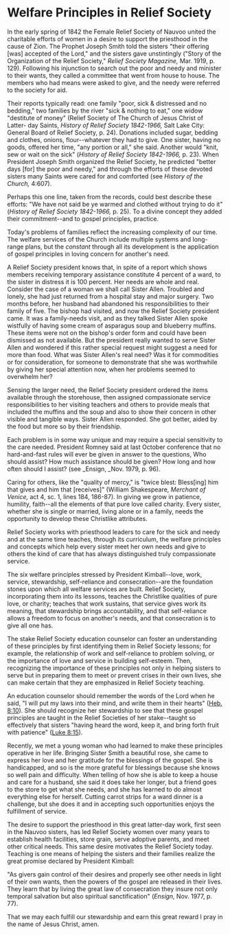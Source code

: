 # Welfare Principles in Relief Society

In the early spring of 1842 the Female Relief Society of Nauvoo united the
charitable efforts of women in a desire to support the priesthood in the cause
of Zion. The Prophet Joseph Smith told the sisters "their offering [was]
accepted of the Lord," and the sisters gave unstintingly ("Story of the
Organization of the Relief Society," _Relief Society Magazine,_ Mar. 1919, p.
129). Following his injunction to search out the poor and needy and minister
to their wants, they called a committee that went from house to house. The
members who had means were asked to give, and the needy were referred to the
society for aid.

Their reports typically read: one family "poor, sick &amp; distressed and no
bedding," two families by the river "sick &amp; nothing to eat," one widow
"destitute of money" (Relief Society of The Church of Jesus Christ of Latter-
day Saints, _History of Relief Society 1842-1966,_ Salt Lake City: General
Board of Relief Society, p. 24). Donations included sugar, bedding and
clothes, onions, flour--whatever they had to give. One sister, having no
goods, offered her time, "any portion or all," she said. Another would "knit,
sew or wait on the sick" (_History of Relief Society 1842-1966,_ p. 23). When
President Joseph Smith organized the Relief Society, he predicted "better days
[for] the poor and needy," and through the efforts of these devoted sisters
many Saints were cared for and comforted (see _History of the Church,_ 4:607).

Perhaps this one line, taken from the records, could best describe these
efforts: "We have not said be ye warmed and clothed without trying to do it"
(_History of Relief Society 1842-1966,_ p. 25). To a divine concept they added
their commitment--and to gospel principles, practice.

Today's problems of families reflect the increasing complexity of our time.
The welfare services of the Church include multiple systems and long-range
plans, but the _constant_ through all its development is the application of
gospel principles in loving concern for another's need.

A Relief Society president knows that, in spite of a report which shows
members receiving temporary assistance constitute 4 percent of a ward, to the
sister in distress it is 100 percent. Her needs are whole and real. Consider
the case of a woman we shall call Sister Allen. Troubled and lonely, she had
just returned from a hospital stay and major surgery. Two months before, her
husband had abandoned his responsibilities to their family of five. The bishop
had visited, and now the Relief Society president came. It was a family-needs
visit, and as they talked Sister Allen spoke wistfully of having some cream of
asparagus soup and blueberry muffins. These items were not on the bishop's
order form and could have been dismissed as not available. But the president
really wanted to serve Sister Allen and wondered if this rather special
request might suggest a need for more than food. What was Sister Allen's real
need? Was it for commodities or for consideration, for someone to demonstrate
that she was worthwhile by giving her special attention now, when her problems
seemed to overwhelm her?

Sensing the larger need, the Relief Society president ordered the items
available through the storehouse, then assigned compassionate service
responsibilities to her visiting teachers and others to provide meals that
included the muffins and the soup and also to show their concern in other
visible and tangible ways. Sister Allen responded. She got better, aided by
the food but more so by their friendship.

Each problem is in some way unique and may require a special sensitivity to
the care needed. President Romney said at last October conference that no
hard-and-fast rules will ever be given in answer to the questions, Who should
assist? How much assistance should be given? How long and how often should I
assist? (see _Ensign, _Nov. 1979, p. 96).

Caring for others, like the "quality of mercy," is "twice blest: Bless[ing]
him that gives and him that [receives]" (William Shakespeare, _Merchant of
Venice,_ act 4, sc. 1, lines 184, 186-87). In giving we grow in patience,
humility, faith--all the elements of that pure love called charity. Every
sister, whether she is single or married, living alone or in a family, needs
the opportunity to develop these Christlike attributes.

Relief Society works with priesthood leaders to care for the sick and needy
and at the same time teaches, through its curriculum, the welfare principles
and concepts which help every sister meet her own needs and give to others the
kind of care that has always distinguished truly compassionate service.

The six welfare principles stressed by President Kimball--love, work, service,
stewardship, self-reliance and consecration--are the foundation stones upon
which all welfare services are built. Relief Society, incorporating them into
its lessons, teaches the Christlike qualities of pure love, or charity;
teaches that work sustains, that service gives work its meaning, that
stewardship brings accountability, and that self-reliance allows a freedom to
focus on another's needs, and that consecration is to give all one has.

The stake Relief Society education counselor can foster an understanding of
these principles by first identifying them in Relief Society lessons; for
example, the relationship of work and self-reliance to problem solving, or the
importance of love and service in building self-esteem. Then, recognizing the
importance of these principles not only in helping sisters to serve but in
preparing them to meet or prevent crises in their own lives, she can make
certain that they are emphasized in Relief Society teaching.

An education counselor should remember the words of the Lord when he said, "I
will put my laws into their mind, and write them in their hearts" ([Heb.
8:10](https://www.lds.org/scriptures/nt/heb/8.10?lang=eng#9)). She should
recognize her stewardship to see that these gospel principles are taught in
the Relief Societies of her stake--taught so effectively that sisters "having
heard the word, keep it, and bring forth fruit with patience" ([Luke
8:15](https://www.lds.org/scriptures/nt/luke/8.15?lang=eng#14)).

Recently, we met a young woman who had learned to make these principles
operative in her life. Bringing Sister Smith a beautiful rose, she came to
express her love and her gratitude for the blessings of the gospel. She is
handicapped, and so is the more grateful for blessings because she knows so
well pain and difficulty. When telling of how she is able to keep a house and
care for a husband, she said it does take her longer, but a friend goes to the
store to get what she needs, and she has learned to do almost everything else
for herself. Cutting carrot strips for a ward dinner is a challenge, but she
does it and in accepting such opportunities enjoys the fulfillment of service.

The desire to support the priesthood in this great latter-day work, first seen
in the Nauvoo sisters, has led Relief Society women over many years to
establish health facilities, store grain, serve adoptive parents, and meet
other critical needs. This same desire motivates the Relief Society today.
Teaching is one means of helping the sisters and their families realize the
great promise declared by President Kimball:

"As givers gain control of their desires and properly see other needs in light
of their own wants, then the powers of the gospel are released in their lives.
They learn that by living the great law of consecration they insure not only
temporal salvation but also spiritual sanctification" (_Ensign,_ Nov. 1977, p.
77).

That we may each fulfill our stewardship and earn this great reward I pray in
the name of Jesus Christ, amen.

